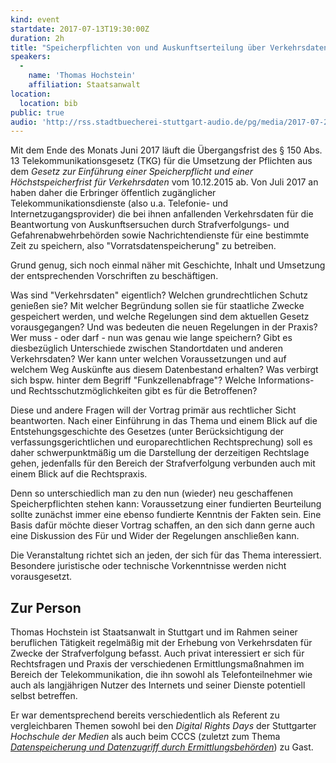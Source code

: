 ```yaml
---
kind: event
startdate: 2017-07-13T19:30:00Z
duration: 2h
title: "Speicherpflichten von und Auskunftserteilung über Verkehrsdaten der Telekommunikation"
speakers:
  -
    name: 'Thomas Hochstein'
    affiliation: Staatsanwalt
location:
  location: bib
public: true
audio: 'http://rss.stadtbuecherei-stuttgart-audio.de/pg/media/2017-07-28_cccs_vorratsdatenspeicherung2.mp3'
---
```

Mit dem Ende des Monats Juni 2017 läuft die Übergangsfrist des
§ 150 Abs. 13 Telekommunikationsgesetz (TKG) für die Umsetzung der
Pflichten aus dem *Gesetz zur Einführung einer Speicherpflicht und
einer Höchstspeicherfrist für Verkehrsdaten* vom 10.12.2015 ab. Von
Juli 2017 an haben daher die Erbringer öffentlich zugänglicher
Telekommunikationsdienste (also u.a. Telefonie- und
Internetzugangsprovider) die bei ihnen anfallenden Verkehrsdaten für
die Beantwortung von Auskunftsersuchen durch  Strafverfolgungs- und
Gefahrenabwehrbehörden sowie Nachrichtendienste für eine bestimmte
Zeit zu speichern, also "Vorratsdatenspeicherung" zu betreiben.

Grund genug, sich noch einmal näher mit Geschichte, Inhalt und
Umsetzung der entsprechenden Vorschriften zu beschäftigen.

Was sind "Verkehrsdaten" eigentlich? Welchen grundrechtlichen Schutz
genießen sie? Mit welcher Begründung sollen sie für staatliche Zwecke
gespeichert werden, und welche Regelungen sind dem aktuellen Gesetz
vorausgegangen? Und was bedeuten die neuen Regelungen in der Praxis?
Wer muss - oder darf - nun was genau wie lange speichern? Gibt es
diesbezüglich Unterschiede zwischen Standortdaten und anderen
Verkehrsdaten? Wer kann unter welchen Voraussetzungen und auf welchem
Weg Auskünfte aus diesem Datenbestand erhalten? Was verbirgt sich
bspw. hinter dem Begriff "Funkzellenabfrage"? Welche Informations-
und Rechtsschutzmöglichkeiten gibt es für die Betroffenen?

Diese und andere Fragen will der Vortrag primär aus rechtlicher Sicht
beantworten. Nach einer Einführung in das Thema und einem Blick auf
die Entstehungsgeschichte des Gesetzes (unter Berücksichtigung der
verfassungsgerichtlichen und europarechtlichen Rechtsprechung) soll
es daher schwerpunktmäßig um die Darstellung der derzeitigen
Rechtslage gehen, jedenfalls für den Bereich der Strafverfolgung
verbunden auch mit einem Blick auf die Rechtspraxis.

Denn so unterschiedlich man zu den nun (wieder) neu geschaffenen
Speicherpflichten stehen kann: Voraussetzung einer fundierten
Beurteilung sollte zunächst immer eine ebenso fundierte Kenntnis der
Fakten sein. Eine Basis dafür möchte dieser Vortrag schaffen, an den
sich dann gerne auch eine Diskussion des Für und Wider der Regelungen
anschließen kann.

Die Veranstaltung richtet sich an jeden, der sich für das Thema
interessiert. Besondere juristische oder technische Vorkenntnisse
werden nicht vorausgesetzt.

## Zur Person

Thomas Hochstein ist Staatsanwalt in Stuttgart und im Rahmen seiner
beruflichen Tätigkeit regelmäßig mit der Erhebung von Verkehrsdaten
für Zwecke der Strafverfolgung befasst. Auch privat interessiert er
sich für Rechtsfragen und Praxis der verschiedenen
Ermittlungsmaßnahmen im Bereich der Telekommunikation, die ihn sowohl
als Telefonteilnehmer wie auch als langjährigen Nutzer des Internets
und seiner Dienste potentiell selbst betreffen.

Er war dementsprechend bereits verschiedentlich als Referent zu
vergleichbaren Themen sowohl bei den *Digital Rights Days* der
Stuttgarter *Hochschule der Medien* als auch beim CCCS (zuletzt zum
Thema
[*Datenspeicherung und Datenzugriff durch Ermittlungsbehörden*](https://www.cccs.de/events/201405-datenzugriff-ermittlungsbehoerden/))
zu Gast.